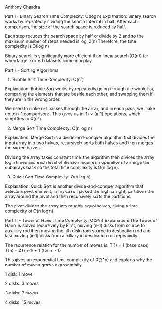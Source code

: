 Anthony Chandra


Part I - Binary Search
Time Complexity: O(log n)
Explanation:
Binary search works by repeatedly dividing the search interval in half. After each comparison, the size of the search space is reduced by half. 

Each step reduces the search space by half or divide by 2 and so the maximum number of steps needed is log_2(n)
Therefore, the time complexity is O(log n)

Binary search is significantly more efficient than linear search (O(n)) for when larger sorted datasets come into play.

Part II - Sorting Algorithms
1. Bubble Sort
Time Complexity:
O(n²)

Explanation:
Bubble Sort works by repeatedly going through the whole list, comparing the elements that are beside each other, and swapping them if they are in the wrong order. 

We need to make n-1 passes through the array, and in each pass, we make up to n-1 comparisons. This gives us (n-1) × (n-1) operations, which simplifies to O(n²).

2. Merge Sort
Time Complexity:
O(n log n)

Explanation:
Merge Sort is a divide-and-conquer algorithm that divides the input array into two halves, recursively sorts both halves and then merges the sorted halves.

Dividing the array takes constant time, the algorithm then divides the array log n times and each level of division requires n operations to merge the subarrays back so the total time complexity is O(n log n).

3. Quick Sort
Time Complexity:
O(n log n)

Explanation:
Quick Sort is another divide-and-conquer algorithm that selects a pivot element, in my case I picked the high or right, partitions the array around the pivot and then recursively sorts the partitions.

The pivot divides the array into roughly equal halves, giving a time complexity of O(n log n).

Part III - Tower of Hanoi
Time Complexity: O(2^n)
Explanation:
The Tower of Hanoi is solved recursively by
First, moving (n-1) disks from source to auxiliary rod then moving the nth disk from source to destination rod and last moving (n-1) disks from auxiliary to destination rod repeatedly.

The recurrence relation for the number of moves is:
T(1) = 1 (base case)
T(n) = 2T(n-1) + 1 (for n > 1)

This gives an exponential time complexity of O(2^n) and explains why the number of moves grows exponentially:

1 disk: 1 move

2 disks: 3 moves

3 disks: 7 moves

4 disks: 15 moves
